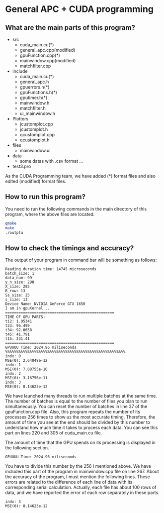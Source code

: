 # General APC + CUDA programming

## What are the main parts of this program? 
- src
	- cuda_main.cu(*)
	- general_apc.cpp(modified)
	- gpuFunction.cpp(*)
	- mainwindow.cpp(modified)
	- matchfilter.cpp
- include
	- cuda_main.cu(*)
	- general_apc.h
	- gpuerrors.h(*)
	- gpuFunctions.h(*)
	- gputimer.h(*)
	- mainwindow.h
	- matchfilter.h
	- ui_mainwindow.h
- Plotters
	- jcustomplot.cpp
	- jcustomplot.h
	- qcustomplot.cpp
	- qcustomplot.h
- files
	- mainwindow.ui
- data
	- some datas with .csv format ...
- test3.pro


As the CUDA Programming team, we have added (*) format files and also edited (modified) format files.

## How to run this program?
You need to run the following commands in the main directory of this program, where the above files are located.

```bash
qmake 
make
./outptu
```

## How to check the timings and accuracy?
The output of your program in command bar will be something as follows: 

```
Reading duration time: 14745 microseconds
batch_size: 1
data_num: 99
y_n_size: 298
X_size: 285
R_row: 13
Ss_size: 25
s_size: 13
Device Name: NVIDIA GeForce GTX 1650
I am in gpuKernel ..
=================================================
TIME OF GPU PARTS:
t12: 1.05341
t23: 96.499
t34: 92.0658
t45: 41.791
t15: 231.41
=================================================
GPUUUU Time: 2024.96 miliseconds
%%%%%%%%%%%%%%%%%%%%%%%%%%%%%%%%%%%%%%%%%%%%%%%%%%%%%%
indx: 0
MSE(0): 2.64048e-12
indx: 1
MSE(0): 7.08755e-10
indx: 2
MSE(0): 3.16756e-11
indx: 3
MSE(0): 8.14623e-12
```


We have launched many threads to run multiple batches at the same time. The number of batches is equal to the number of files you plan to run simultaneously. You can reset the number of batches in line 37 of the gpuFunction.cpp file. Also, this program repeats the number of its processes 256 times to show us the most accurate timing. Therefore, the amount of time you see at the end should be divided by this number to understand how much time it takes to process each data. You can see this part on lines 220 and 305 of cuda_main.cu file.  

The amount of time that the GPU spends on its processing is displayed in the following section.  
```
GPUUUU Time: 2024.96 miliseconds
```
You have to divide this number by the 256 I mentioned above. We have included this part of the program in mainwindow.cpp file on line 267. About the accuracy of the program, I must mention the following lines. These errors are related to the difference of each line of data with its corresponding serial calculation. Actually, each file has about 100 rows of data, and we have reported the error of each row separately in these parts.  
```
indx: 3
MSE(0): 8.14623e-12
```

